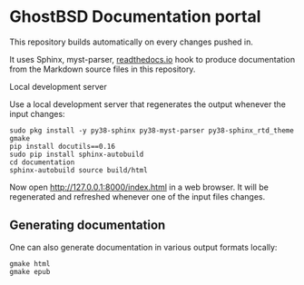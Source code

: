 GhostBSD Documentation portal
=============================

This repository builds automatically on every changes pushed in.

It uses Sphinx, myst-parser, [readthedocs.io](https://ghostbsd-documentation-portal.readthedocs.io) hook to produce documentation from the Markdown source files in this repository.


Local development server

Use a local development server that regenerates the output whenever the input changes:

```
sudo pkg install -y py38-sphinx py38-myst-parser py38-sphinx_rtd_theme gmake
pip install docutils==0.16
sudo pip install sphinx-autobuild
cd documentation
sphinx-autobuild source build/html
```

Now open http://127.0.0.1:8000/index.html in a web browser. It will be regenerated and refreshed whenever one of the input files changes.

## Generating documentation

One can also generate documentation in various output formats locally:

```
gmake html
gmake epub

```